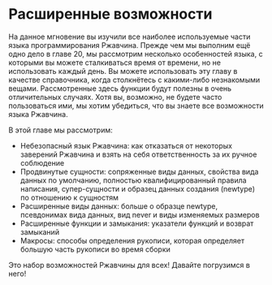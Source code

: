 # Расширенные возможности

На данное мгновение вы изучили все наиболее используемые части языка программирования Ржавчина. Прежде чем мы выполним ещё одно дело в главе 20, мы рассмотрим несколько особенностей языка, с которыми вы можете сталкиваться время от времени, но не использовать каждый день. Вы можете использовать эту главу в качестве справочника, когда столкнётесь с какими-либо незнакомыми вещами. Рассмотренные здесь функции будут полезны в очень отличительных случаях. Хотя вы, возможно, не будете часто пользоваться ими, мы хотим убедиться, что вы знаете все возможности языка Ржавчина.

В этой главе мы рассмотрим:

- Небезопасный язык Ржавчина: как отказаться от некоторых заверений Ржавчина и взять на себя ответственность за их ручное соблюдение
- Продвинутые сущности: сопряженные виды данных, свойства вида данных по умолчанию, полностью квалифицированный правила написания, супер-сущности и образец данных создания (newtype) по отношению к сущностям
- Расширенные виды данных: больше о образце newtype, псевдонимах вида данных, вид never и виды изменяемых размеров
- Расширенные функции и замыкания: указатели функций и возврат замыканий
- Макросы: способы определения рукописи, которая определяет большую часть рукописи во время сборки

Это набор возможностей Ржавчины для всех! Давайте погрузимся в него!
